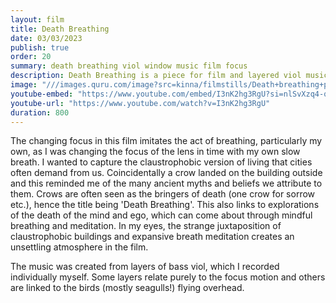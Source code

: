 ```yaml
---
layout: film
title: Death Breathing
date: 03/03/2023
publish: true
order: 20
summary: death breathing viol window music film focus
description: Death Breathing is a piece for film and layered viol music
image: "///images.quru.com/image?src=kinna/filmstills/Death+breathing+pic+2.png"
youtube-embed: "https://www.youtube.com/embed/I3nK2hg3RgU?si=nlSvXzq4-q_roykM"
youtube-url: "https://www.youtube.com/watch?v=I3nK2hg3RgU"
duration: 800
---
```


The changing focus in this film imitates the act of breathing, particularly my own, as I was changing the focus of the lens in time with my own slow breath. I wanted to capture the claustrophobic version of living that cities often demand from us. Coincidentally a crow landed on the building outside and this reminded me of the many ancient myths and beliefs we attribute to them. Crows are often seen as the bringers of death (one crow for sorrow etc.), hence the title being 'Death Breathing'. This also links to explorations of the death of the mind and ego, which can come about through mindful breathing and meditation. In my eyes, the strange juxtaposition of claustrophobic buildings and expansive breath meditation creates an unsettling atmosphere in the film.

The music was created from layers of bass viol, which I recorded individually myself. Some layers relate purely to the focus motion and others are linked to the birds (mostly seagulls!) flying overhead.
